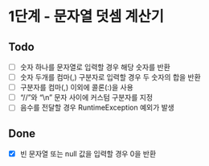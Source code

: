 # 1단계 - 문자열 덧셈 계산기

## Todo
- [ ] 숫자 하나를 문자열로 입력할 경우 해당 숫자를 반환
- [ ] 숫자 두개를 컴마(,) 구분자로 입력할 경우 두 숫자의 합을 반환
- [ ] 구분자를 컴마(,) 이외에 콜론(:)을 사용
- [ ] “//”와 “\n” 문자 사이에 커스텀 구분자를 지정
- [ ] 음수를 전달할 경우 RuntimeException 예외가 발생

## Done
- [x] 빈 문자열 또는 null 값을 입력할 경우 0을 반환  
       